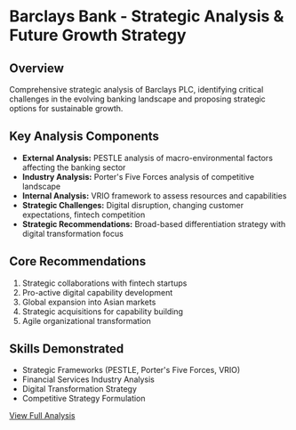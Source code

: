# Barclays Bank - Strategic Analysis & Future Growth Strategy

## Overview
Comprehensive strategic analysis of Barclays PLC, identifying critical challenges in the evolving banking landscape and proposing strategic options for sustainable growth.

## Key Analysis Components
- **External Analysis:** PESTLE analysis of macro-environmental factors affecting the banking sector
- **Industry Analysis:** Porter's Five Forces analysis of competitive landscape
- **Internal Analysis:** VRIO framework to assess resources and capabilities
- **Strategic Challenges:** Digital disruption, changing customer expectations, fintech competition
- **Strategic Recommendations:** Broad-based differentiation strategy with digital transformation focus

## Core Recommendations
1. Strategic collaborations with fintech startups
2. Pro-active digital capability development
3. Global expansion into Asian markets
4. Strategic acquisitions for capability building
5. Agile organizational transformation

## Skills Demonstrated
- Strategic Frameworks (PESTLE, Porter's Five Forces, VRIO)
- Financial Services Industry Analysis
- Digital Transformation Strategy
- Competitive Strategy Formulation

[View Full Analysis](./Strategic-Analysis-Barclays.pdf)
